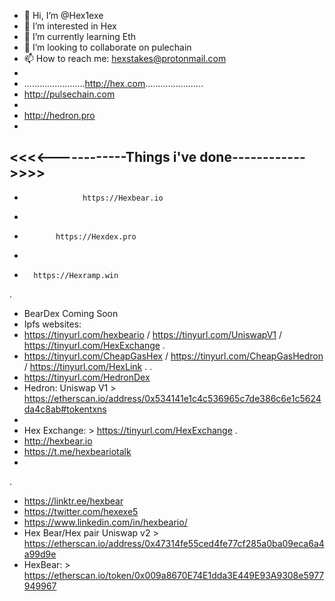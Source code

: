 - 👋 Hi, I’m @Hex1exe
- 👀 I’m interested in Hex
- 🌱 I’m currently learning Eth
- 💞️ I’m looking to collaborate on pulechain
- 📫 How to reach me: hexstakes@protonmail.com   
- 
-  ........................http://hex.com.......................
-  http://pulsechain.com
-
-  http://hedron.pro
-
<<<<------------Things i've done------------>>>>
-
-                  https://Hexbear.io
-                  
-            https://Hexdex.pro
-            
-       https://Hexramp.win
.
-  BearDex Coming Soon
-  Ipfs websites: 
-  https://tinyurl.com/hexbeario  /  https://tinyurl.com/UniswapV1 /  https://tinyurl.com/HexExchange
.
-  https://tinyurl.com/CheapGasHex / https://tinyurl.com/CheapGasHedron / https://tinyurl.com/HexLink
.
.
-  https://tinyurl.com/HedronDex
-  Hedron: Uniswap V1 > https://etherscan.io/address/0x534141e1c4c536965c7de386c6e1c5624da4c8ab#tokentxns
-  
-  Hex Exchange: > https://tinyurl.com/HexExchange
.
-  http://hexbear.io
-  https://t.me/hexbeariotalk
-  
.
-  https://linktr.ee/hexbear
-  https://twitter.com/hexexe5
-  https://www.linkedin.com/in/hexbeario/
- Hex Bear/Hex pair Uniswap v2 > https://etherscan.io/address/0x47314fe55ced4fe77cf285a0ba09eca6a4a99d9e
- HexBear:  > https://etherscan.io/token/0x009a8670E74E1dda3E449E93A9308e5977949967







<!---
Hex1exe/Hex1exe is a ✨ special ✨ repository because its `README.md` (this file) appears on your GitHub profile.
You can click the Preview link to take a look at your changes.
--->
